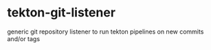 # tekton-git-listener
generic git repository listener to run tekton pipelines on new commits and/or tags
